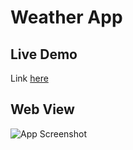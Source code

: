 # Weather App

## Live Demo
Link [here](https://yaseenaminm.github.io/Weather_App/)

## Web View

![App Screenshot](
    https://uc1f08718200f0ba06ec9e1af793.previews.dropboxusercontent.com/p/thumb/ACPQwr_C4lhN8FBUtaUa3kPh3AOJtrr06HfF1UvHkmRgi8T4hCVjCZM77qP_XVVWkLCFeTWghJ4Kfl1sgKJjzPmkkQN9Pvm1wjrAspk5l3e9GBJwZxjoc0hvw42ZVf5rzXlFzKx3TzT857gYIPUAhcWnkm_lzBLFqXVGRTt_NE8nGtVz3O7ct1vYiP2WlecWwSNge3micaz4jjDhfrt-xmDU557Bq_dA_oWODlg96nbdVeazZQKY7aU3i-Ww2EA35PKZlvXtqFNSgDwVB8Ax6wCgewpHnuaja4Z2HWswqVBCwAloY9IoCVPHFOSTWTfAAudAtP5rsA_VlmqMc1xINx9Or_6hG-dhNqQu5ofQTJH_aJUxWPTamZonfQdvIONSphkGmti3mGtaDhWjzPpgMvLP/p.png
)


